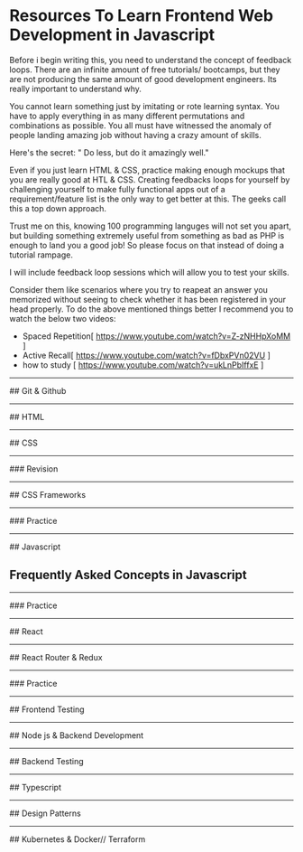 # Resources To Learn Frontend Web Development in Javascript

Before i begin writing this, you need to understand the concept of feedback loops. There are an infinite amount of free tutorials/ bootcamps, 
but they are not producing the same amount of good development engineers. Its really important to understand why.

You cannot learn something just by imitating or rote learning syntax. You have to apply everything in as many different permutations and combinations as possible. 
You all must have witnessed the anomaly of people landing amazing job without having a crazy amount of skills.

Here's the secret:
" Do less, but do it amazingly well."

Even if you just learn HTML & CSS, practice making enough mockups that you are really good at HTL & CSS. Creating feedbacks loops for yourself by challenging
yourself to make fully functional apps out of a requirement/feature list is the only way to get better at this. The geeks call this a top down approach.

Trust me on this, knowing 100 programming languges will not set you apart, but building something extremely useful from something as bad as PHP is enough to land you a good job!
So please focus on that instead of doing a tutorial rampage.

I will include feedback loop sessions which will allow you to test your skills.

Consider them like scenarios where you try to reapeat an answer you memorized without seeing to check whether it has been registered in your head properly.
To do the above mentioned things better I recommend you to watch the below two videos:

- Spaced Repetition[ https://www.youtube.com/watch?v=Z-zNHHpXoMM ]
- Active Recall[ https://www.youtube.com/watch?v=fDbxPVn02VU ]
- how to study [ https://www.youtube.com/watch?v=ukLnPbIffxE ]

<hr>
## Git & Github

<hr>
## HTML

<hr>
## CSS


<hr>
### Revision


<hr>
## CSS Frameworks

<hr>
### Practice
<hr>
## Javascript

## Frequently Asked  Concepts in Javascript


<hr>
### Practice

<hr>
## React


<hr>
## React Router & Redux


<hr>
### Practice

<hr>
## Frontend Testing

<hr>
## Node js & Backend Development

<hr>
## Backend Testing


<hr>
## Typescript

<hr>
## Design Patterns

<hr>
## Kubernetes & Docker// Terraform



